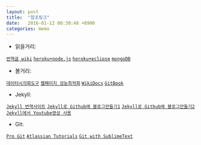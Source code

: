 ```yaml
---
layout: post
title:  "참조링크"
date:   2016-01-12 00:30:48 +0900
categories: memo
---
```

- 읽을거리:

[`번역글 wiki`](https://github.com/nolboo/nolboo.github.io/wiki)
[`heroku+node.js`](http://blog.naver.com/clxm300/220109065465)
[`heroku+eclipse`](http://truehoop.blog.me/110180823652)
[`mongoDB`](https://www.mongolab.com/)


- 볼거리:

[`데이터시각화도구`](http://keshif.me/demo/VisTools)
[`웹페이지 성능최적화`](https://developers.google.com/web/fundamentals/performance/?hl=ko)
[`WikiDocs`](https://wikidocs.net/)
[`GitBook`](http://www.gitbook.io/)


- Jekyll:

[`Jekyll 번역사이트`](http://jekyllrb-ko.github.io)
[`Jekyll로 Github에 블로그만들기1`](https://nolboo.github.io/blog/2013/10/15/free-blog-with-github-jekyll/)
[`Jekyll로 Github에 블로그만들기2`](http://halryang.net/Start-Blogging-With-Jekyll/)
[`Jekyll에서 Youtube영상 사용`](http://halryang.net/embed-youtube-responsively/)


- Git:

[`Pro Git`](https://git-scm.com/book/ko/v2)
[`Atlassian Tutorials`](https://www.atlassian.com/git/tutorials)
[`Git with SublimeText`](http://unikys.tistory.com/331)

